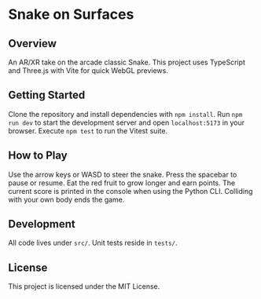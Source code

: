 # Snake on Surfaces

## Overview

An AR/XR take on the arcade classic Snake. This project uses TypeScript and Three.js
with Vite for quick WebGL previews.

## Getting Started

Clone the repository and install dependencies with `npm install`.
Run `npm run dev` to start the development server and open `localhost:5173` in your browser.
Execute `npm test` to run the Vitest suite.

## How to Play

Use the arrow keys or WASD to steer the snake. Press the spacebar to pause or resume.
Eat the red fruit to grow longer and earn points. The current score is printed
in the console when using the Python CLI. Colliding with your own body ends the
game.

## Development

All code lives under `src/`. Unit tests reside in `tests/`.

## License

This project is licensed under the MIT License.
